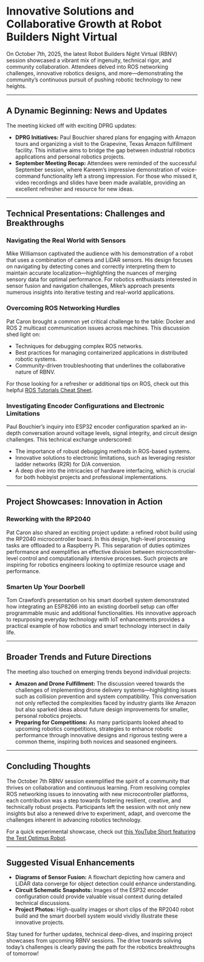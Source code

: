# Innovative Solutions and Collaborative Growth at Robot Builders Night Virtual

On October 7th, 2025, the latest Robot Builders Night Virtual (RBNV) session showcased a vibrant mix of ingenuity, technical rigor, and community collaboration. Attendees delved into ROS networking challenges, innovative robotics designs, and more—demonstrating the community’s continuous pursuit of pushing robotic technology to new heights.

---

## A Dynamic Beginning: News and Updates

The meeting kicked off with exciting DPRG updates:

- **DPRG Initiatives:** Paul Bouchier shared plans for engaging with Amazon tours and organizing a visit to the Grapevine, Texas Amazon fulfillment facility. This initiative aims to bridge the gap between industrial robotics applications and personal robotics projects.
- **September Meeting Recap:** Attendees were reminded of the successful September session, where Kareem’s impressive demonstration of voice-command functionality left a strong impression. For those who missed it, video recordings and slides have been made available, providing an excellent refresher and resource for new ideas.

---

## Technical Presentations: Challenges and Breakthroughs

### Navigating the Real World with Sensors

Mike Williamson captivated the audience with his demonstration of a robot that uses a combination of camera and LiDAR sensors. His design focuses on navigating by detecting cones and correctly interpreting them to maintain accurate localization—highlighting the nuances of merging sensory data for optimal performance. For robotics enthusiasts interested in sensor fusion and navigation challenges, Mike’s approach presents numerous insights into iterative testing and real-world applications.

### Overcoming ROS Networking Hurdles

Pat Caron brought a common yet critical challenge to the table: Docker and ROS 2 multicast communication issues across machines. This discussion shed light on:
- Techniques for debugging complex ROS networks.
- Best practices for managing containerized applications in distributed robotic systems.
- Community-driven troubleshooting that underlines the collaborative nature of RBNV.

For those looking for a refresher or additional tips on ROS, check out this helpful [ROS Tutorials Cheat Sheet](https://docs.clearpathrobotics.com/docs/ros/tutorials/cheat_sheet/).

### Investigating Encoder Configurations and Electronic Limitations

Paul Bouchier’s inquiry into ESP32 encoder configuration sparked an in-depth conversation around voltage levels, signal integrity, and circuit design challenges. This technical exchange underscored:
- The importance of robust debugging methods in ROS-based systems.
- Innovative solutions to electronic limitations, such as leveraging resistor ladder networks (R2R) for D/A conversion.
- A deep dive into the intricacies of hardware interfacing, which is crucial for both hobbyist projects and professional implementations.

---

## Project Showcases: Innovation in Action

### Reworking with the RP2040

Pat Caron also shared an exciting project update: a refined robot build using the RP2040 microcontroller board. In this design, high-level processing tasks are offloaded to a Raspberry Pi. This separation of duties optimizes performance and exemplifies an effective division between microcontroller-level control and computationally intensive processes. Such projects are inspiring for robotics engineers looking to optimize resource usage and performance.

### Smarten Up Your Doorbell

Tom Crawford’s presentation on his smart doorbell system demonstrated how integrating an ESP8266 into an existing doorbell setup can offer programmable music and additional functionalities. His innovative approach to repurposing everyday technology with IoT enhancements provides a practical example of how robotics and smart technology intersect in daily life.

---

## Broader Trends and Future Directions

The meeting also touched on emerging trends beyond individual projects:

- **Amazon and Drone Fulfillment:** The discussion veered towards the challenges of implementing drone delivery systems—highlighting issues such as collision prevention and system compatibility. This conversation not only reflected the complexities faced by industry giants like Amazon but also sparked ideas about future design improvements for smaller, personal robotics projects.
- **Preparing for Competitions:** As many participants looked ahead to upcoming robotics competitions, strategies to enhance robotic performance through innovative designs and rigorous testing were a common theme, inspiring both novices and seasoned engineers.

---

## Concluding Thoughts

The October 7th RBNV session exemplified the spirit of a community that thrives on collaboration and continuous learning. From resolving complex ROS networking issues to innovating with new microcontroller platforms, each contribution was a step towards fostering resilient, creative, and technically robust projects. Participants left the session with not only new insights but also a renewed drive to experiment, adapt, and overcome the challenges inherent in advancing robotics technology.

For a quick experimental showcase, check out [this YouTube Short featuring the Test Optimus Robot](https://youtube.com/shorts/mOIxtSSa1NE?si=I1KD4oG0BnNtDVXR).

---

## Suggested Visual Enhancements

- **Diagrams of Sensor Fusion:** A flowchart depicting how camera and LiDAR data converge for object detection could enhance understanding.
- **Circuit Schematic Snapshots:** Images of the ESP32 encoder configuration could provide valuable visual context during detailed technical discussions.
- **Project Photos:** High-quality images or short clips of the RP2040 robot build and the smart doorbell system would vividly illustrate these innovative projects.

Stay tuned for further updates, technical deep-dives, and inspiring project showcases from upcoming RBNV sessions. The drive towards solving today’s challenges is clearly paving the path for the robotics breakthroughs of tomorrow!